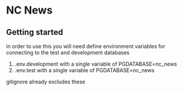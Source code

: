 # NC News

## Getting started
in order to use this you will need define environment variables for connecting to the test and development databases
1. .env.development with a single variable of PGDATABASE=nc_news
2. .env.test with a single variable of PGDATABASE=nc_news

gitignore already excludes these
